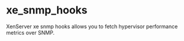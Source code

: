 xe_snmp_hooks
=============

XenServer xe snmp hooks allows you to fetch hypervisor performance metrics over SNMP.